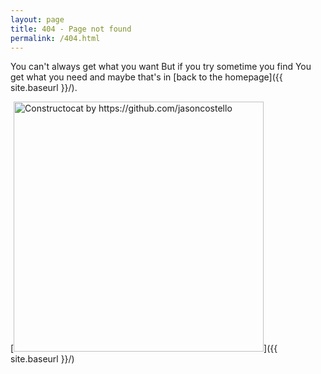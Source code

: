 ```yaml
---
layout: page
title: 404 - Page not found
permalink: /404.html
---
```


You can't always get what you want
But if you try sometime you find
You get what you need
and maybe that's in [back to the homepage]({{ site.baseurl }}/).

[<img src="{{ site.baseurl }}/images/404.jpg" alt="Constructocat by https://github.com/jasoncostello" style="width: 400px;"/>]({{ site.baseurl }}/)
